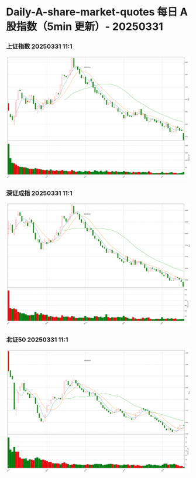 
# Daily-A-share-market-quotes 每日 A 股指数（5min 更新）- 20250331

### 上证指数 20250331 11:1
![](./fig/2025/3/20250331-sh000001.png)

### 深证成指 20250331 11:1
![](./fig/2025/3/20250331-sz399001.png)

### 北证50 20250331 11:1
![](./fig/2025/3/20250331-bj899050.png)
